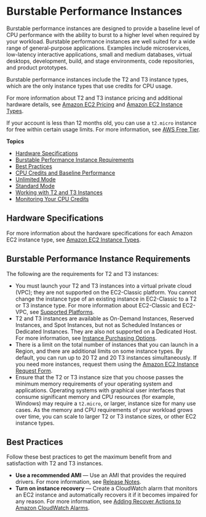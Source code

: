 # Burstable Performance Instances<a name="burstable-performance-instances"></a>

Burstable performance instances are designed to provide a baseline level of CPU performance with the ability to burst to a higher level when required by your workload\. Burstable performance instances are well suited for a wide range of general\-purpose applications\. Examples include microservices, low\-latency interactive applications, small and medium databases, virtual desktops, development, build, and stage environments, code repositories, and product prototypes\.

Burstable performance instances include the T2 and T3 instance types, which are the only instance types that use credits for CPU usage\. 

For more information about T2 and T3 instance pricing and additional hardware details, see [Amazon EC2 Pricing](https://aws.amazon.com/ec2/pricing/) and [Amazon EC2 Instance Types](https://aws.amazon.com/ec2/instance-types/)\.

If your account is less than 12 months old, you can use a `t2.micro` instance for free within certain usage limits\. For more information, see [AWS Free Tier](https://aws.amazon.com/free/)\.

**Topics**
+ [Hardware Specifications](#t2-instances-hardware)
+ [Burstable Performance Instance Requirements](#t2-instance-limits)
+ [Best Practices](#t2-best-practices)
+ [CPU Credits and Baseline Performance](t2-credits-baseline-concepts.md)
+ [Unlimited Mode](t2-unlimited.md)
+ [Standard Mode](t2-std.md)
+ [Working with T2 and T3 Instances](t-how-to.md)
+ [Monitoring Your CPU Credits](t2-instances-monitoring-cpu-credits.md)

## Hardware Specifications<a name="t2-instances-hardware"></a>

For more information about the hardware specifications for each Amazon EC2 instance type, see [Amazon EC2 Instance Types](https://aws.amazon.com/ec2/instance-types/)\.

## Burstable Performance Instance Requirements<a name="t2-instance-limits"></a>

The following are the requirements for T2 and T3 instances:
+ You must launch your T2 and T3 instances into a virtual private cloud \(VPC\); they are not supported on the EC2\-Classic platform\. You cannot change the instance type of an existing instance in EC2\-Classic to a T2 or T3 instance type\. For more information about EC2\-Classic and EC2\-VPC, see [Supported Platforms](ec2-supported-platforms.md)\.
+ T2 and T3 instances are available as On\-Demand Instances, Reserved Instances, and Spot Instances, but not as Scheduled Instances or Dedicated Instances\. They are also not supported on a Dedicated Host\. For more information, see [Instance Purchasing Options](instance-purchasing-options.md)\.
+ There is a limit on the total number of instances that you can launch in a Region, and there are additional limits on some instance types\. By default, you can run up to 20 T2 and 20 T3 instances simultaneously\. If you need more instances, request them using the [Amazon EC2 Instance Request Form](https://console.aws.amazon.com/support/home#/case/create?issueType=service-limit-increase&limitType=service-code-ec2-instances)\.
+ Ensure that the T2 or T3 instance size that you choose passes the minimum memory requirements of your operating system and applications\. Operating systems with graphical user interfaces that consume significant memory and CPU resources \(for example, Windows\) may require a `t2.micro`, or larger, instance size for many use cases\. As the memory and CPU requirements of your workload grows over time, you can scale to larger T2 or T3 instance sizes, or other EC2 instance types\.

## Best Practices<a name="t2-best-practices"></a>

Follow these best practices to get the maximum benefit from and satisfaction with T2 and T3 instances\.
+ **Use a recommended AMI** — Use an AMI that provides the required drivers\. For more information, see [Release Notes](general-purpose-instances.md#general-purpose-instances-limits)\.
+ **Turn on instance recovery** — Create a CloudWatch alarm that monitors an EC2 instance and automatically recovers it if it becomes impaired for any reason\. For more information, see [Adding Recover Actions to Amazon CloudWatch Alarms](UsingAlarmActions.md#AddingRecoverActions)\.
